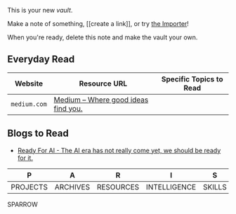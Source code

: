 This is your new *vault*.

Make a note of something, [[create a link]], or try [the Importer](https://help.obsidian.md/Plugins/Importer)!

When you're ready, delete this note and make the vault your own.



## Everyday Read

| Website      | Resource URL                                               | Specific Topics to Read |
| ------------ | ---------------------------------------------------------- | ----------------------- |
| `medium.com` | [Medium – Where good ideas find you.](https://medium.com/) |                         |





## Blogs to Read 
- [Ready For AI - The AI era has not really come yet, we should be ready for it.](https://readyforai.com/)


| P        | A        | R         | I            | S      |
| -------- | -------- | --------- | ------------ | ------ |
| PROJECTS | ARCHIVES | RESOURCES | INTELLIGENCE | SKILLS |
SPARROW










